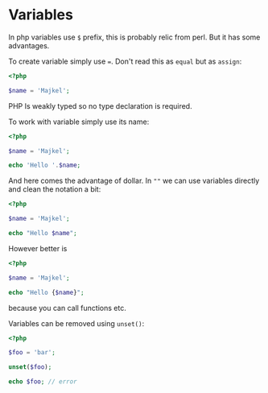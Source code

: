 # Variables

In php variables use `$` prefix, this is probably relic from perl. But it has some advantages.

To create variable simply use `=`. Don't read this as `equal` but as `assign`:

```php
<?php

$name = 'Majkel';

```

PHP Is weakly typed so no type declaration is required.

To work with variable simply use its name:

```php
<?php

$name = 'Majkel';

echo 'Hello '.$name;

```

And here comes the advantage of dollar. In `""` we can use variables directly and clean the notation a bit:

```php
<?php

$name = 'Majkel';

echo "Hello $name";

```

However better is 

```php
<?php

$name = 'Majkel';

echo "Hello {$name}";

```

because you can call functions etc.

Variables can be removed using `unset()`:

```php
<?php

$foo = 'bar';

unset($foo);

echo $foo; // error
```

